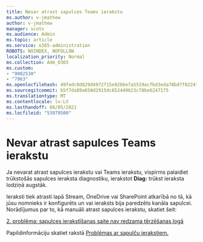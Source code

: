 ```yaml
---
title: Nevar atrast sapulces Teams ierakstu
ms.author: v-jmathew
author: v-jmathew
manager: scotv
ms.audience: Admin
ms.topic: article
ms.service: o365-administration
ROBOTS: NOINDEX, NOFOLLOW
localization_priority: Normal
ms.collection: Adm_O365
ms.custom:
- "9002530"
- "7963"
ms.openlocfilehash: 49fedc0d829d4972f15e9266e7a5519acfbd3eda78bd7f022477060523b9afd3
ms.sourcegitcommit: b5f7da89a650d2915dc652449623c78be6247175
ms.translationtype: MT
ms.contentlocale: lv-LV
ms.lasthandoff: 08/05/2021
ms.locfileid: "53979500"
---
```

# <a name="cant-find-the-teams-meeting-recording"></a>Nevar atrast sapulces Teams ierakstu

Ja nevarat atrast sapulces ierakstu vai Teams ierakstu, vispirms palaidiet trūkstošās sapulces ieraksta diagnostiku, ierakstot **Diag:** trūkst ieraksta lodziņā augstāk. 

Ieraksti tiek atrasti lapā Stream, OneDrive vai SharePoint atkarībā no tā, kā jūsu nomnieks ir konfigurēts un vai ieraksts bija paredzēts kanāla sapulcei. Norādījumus par to, kā manuāli atrast sapulces ierakstu, skatiet šeit: 

[2. problēma: sapulces ierakstīšanas saite nav redzama tērzēšanas logā](/microsoftteams/troubleshoot/meetings/troubleshoot-meeting-recording-issues#issue-2-the-meeting-recording-link-isnt-visible-in-a-chat-window)

Papildinformāciju skatiet rakstā [Problēmas ar sapulču ierakstiem.](/microsoftteams/troubleshoot/meetings/troubleshoot-meeting-recording-issues)
